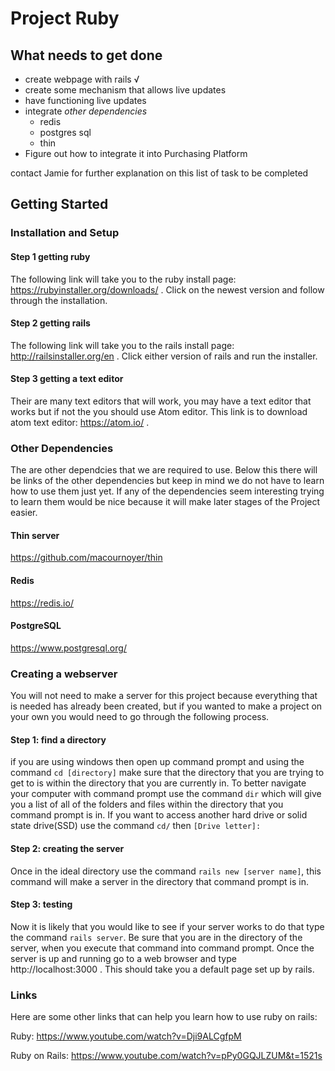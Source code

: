 # Project Ruby

## What needs to get done
- create webpage with rails √
- create some mechanism that allows live updates
- have functioning live updates
- integrate *other dependencies*
  - redis
  - postgres sql
  - thin
- Figure out how to integrate it into Purchasing Platform

contact Jamie for further explanation on this list of task to be completed

## Getting Started
### Installation and Setup
#### Step 1 getting ruby
The following link will take you to the ruby install page: https://rubyinstaller.org/downloads/ . Click on the newest version and follow through the installation.

#### Step 2 getting rails
The following link will take you to the rails install page: http://railsinstaller.org/en . Click either version  of rails and run the installer.

#### Step 3 getting a text editor
Their are many text editors that will work, you may have a text editor that works but if not the you should use Atom editor. This link is to download atom text editor: https://atom.io/ .

### Other Dependencies
The are other dependcies that we are required to use. Below this there will be links of the other dependencies but keep in mind we do not have to learn how to use them just yet. If any of the dependencies seem interesting trying to learn them would be nice because it will make later stages of the Project easier.

#### Thin server
https://github.com/macournoyer/thin

#### Redis
https://redis.io/

#### PostgreSQL
https://www.postgresql.org/

### Creating a webserver
You will not need to make a server for this project because everything that is needed has already been created, but if you wanted to make a project on your own you would need to go through the following process.
#### Step 1: find a directory
if you are using windows then open up command prompt and using the command ```cd [directory]``` make sure that the directory that you are trying to get to is within the directory that you are currently in. To better navigate your computer with command prompt use the command ```dir``` which will give you a list of all of the folders and files within the directory that you command prompt is in. If you want to access another hard drive or solid state drive(SSD) use the command ```cd/``` then ```[Drive letter]:```

#### Step 2: creating the server
Once in the ideal directory use the command ```rails new [server name]```, this command will make a server in the directory that command prompt is in.

#### Step 3: testing
Now it is likely that you would like to see if your server works to do that type the command ```rails server```. Be sure that you are in the directory of the server, when you execute that command into command prompt. Once the server is up and running go to a web browser and type http://localhost:3000 . This should take you a default page set up by rails.

### Links
Here are some other links that can help you learn how to use ruby on rails:

Ruby: https://www.youtube.com/watch?v=Dji9ALCgfpM

Ruby on Rails: https://www.youtube.com/watch?v=pPy0GQJLZUM&t=1521s
